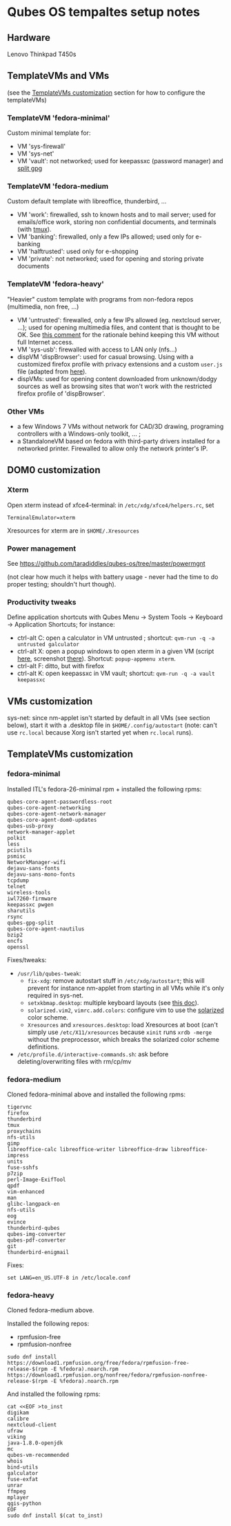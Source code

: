 Qubes OS tempaltes setup notes 
==============================

Hardware
--------

Lenovo Thinkpad T450s


TemplateVMs and VMs
-------------------

(see the [TemplateVMs customization](#templatevms-customization) section for how to configure the templateVMs)

### TemplateVM 'fedora-minimal' ###

Custom minimal template for:

- VM 'sys-firewall'
- VM 'sys-net'
- VM 'vault': not networked; used for keepassxc (password manager) and [split gpg](https://www.qubes-os.org/doc/split-gpg/)

### TemplateVM 'fedora-medium ###

Custom default template with libreoffice, thunderbird, ...

- VM 'work': firewalled, ssh to known hosts and to mail server; used for emails/office work, storing non confidential documents, and terminals (with [tmux](https://en.wikipedia.org/wiki/Tmux)).
- VM 'banking': firewalled, only a few IPs allowed; used only for e-banking
- VM 'halftrusted': used only for e-shopping
- VM 'private': not networked; used for opening and storing private documents

### TemplateVM 'fedora-heavy' ###

"Heavier" custom template with programs from non-fedora repos (multimedia, non free, ...)

- VM 'untrusted': firewalled, only a few IPs allowed (eg. nextcloud server, ...); used for opening multimedia files, and content that is thought to be OK. See [this comment](https://github.com/Qubes-Community/Contents/issues/21#issuecomment-385189481) for the rationale behind keeping this VM without full Internet access.
- VM 'sys-usb': firewalled with access to LAN only (nfs...)
- dispVM 'dispBrowser': used for casual browsing. Using with a customized firefox profile with privacy extensions and a custom `user.js` file (adapted from [here](https://github.com/pyllyukko/user.js)).
- dispVMs: used for opening content downloaded from unknown/dodgy sources as well as browsing sites that won't work with the restricted firefox profile of 'dispBrowser'.

### Other VMs ###

- a few Windows 7 VMs without network for CAD/3D drawing, programing controllers with a Windows-only toolkit, ... ; 
- a StandaloneVM based on fedora with third-party drivers installed for a networked printer. Firewalled to allow only the network printer's IP.

DOM0 customization
------------------

### Xterm ###

Open xterm instead of xfce4-terminal: in `/etc/xdg/xfce4/helpers.rc`, set

~~~
TerminalEmulator=xterm
~~~

Xresources for xterm are in `$HOME/.Xresources`


### Power management ###

See https://github.com/taradiddles/qubes-os/tree/master/powermgnt

(not clear how much it helps with battery usage - never had the time to do proper testing; shouldn't hurt though).


### Productivity tweaks ###

Define application shortcuts with Qubes Menu -> System Tools -> Keyboard -> Application Shortcuts; for instance:

- ctrl-alt C: open a calculator in VM untrusted ; shortcut: `qvm-run -q -a untrusted galculator`
- ctrl-alt X: open a popup windows to open xterm in a given VM (script [here](https://github.com/taradiddles/qubes-os/blob/master/popup-appmenu-r4), screenshot [there](https://github.com/taradiddles/qubes-os/blob/master/popup-appmenu.screenshot.jpg)). Shortcut: `popup-appmenu xterm`.
- ctrl-alt F: ditto, but with firefox
- ctrl-alt K: open keepassxc in VM vault; shortcut: `qvm-run -q -a vault keepassxc`


VMs customization
-----------------

sys-net: since nm-applet isn't started by default in all VMs (see section below), start it with a .desktop file in `$HOME/.config/autostart` (note: can't use `rc.local` because Xorg isn't started yet when `rc.local` runs).


TemplateVMs customization
-------------------------

### fedora-minimal ###

Installed ITL's fedora-26-minimal rpm + installed the following rpms:

~~~
qubes-core-agent-passwordless-root
qubes-core-agent-networking
qubes-core-agent-network-manager
qubes-core-agent-dom0-updates
qubes-usb-proxy
network-manager-applet
polkit
less
pciutils
psmisc
NetworkManager-wifi
dejavu-sans-fonts
dejavu-sans-mono-fonts
tcpdump
telnet
wireless-tools
iwl7260-firmware
keepassxc pwgen
sharutils
rsync
qubes-gpg-split
qubes-core-agent-nautilus
bzip2
encfs
openssl
~~~

Fixes/tweaks:
- `/usr/lib/qubes-tweak`:
    - `fix-xdg`: remove autostart stuff in `/etc/xdg/autostart`; this will prevent for instance nm-applet from starting in all VMs while it's only required in sys-net.
    - `setxkbmap.desktop`: multiple keyboard layouts (see [this doc](https://github.com/Qubes-Community/Contents/blob/master/docs/localization/keyboard-multiple-layouts.md)).
    - `solarized.vim2`, `vimrc.add.colors`: configure vim to use the [solarized](http://ethanschoonover.com/solarized) color scheme.
    - `Xresources` and `xresources.desktop`: load Xresources at boot (can't simply use `/etc/X11/xresources` because `xinit` runs `xrdb -merge` without the preprocessor, which breaks the solarized color scheme definitions.
- `/etc/profile.d/interactive-commands.sh`: ask before deleting/overwriting files with rm/cp/mv


### fedora-medium ###

Cloned fedora-minimal above and installed the following rpms:

~~~
tigervnc
firefox
thunderbird
tmux
proxychains
nfs-utils
gimp
libreoffice-calc libreoffice-writer libreoffice-draw libreoffice-impress
units
fuse-sshfs
p7zip
perl-Image-ExifTool
qpdf
vim-enhanced
man
glibc-langpack-en
nfs-utils
eog
evince
thunderbird-qubes
qubes-img-converter
qubes-pdf-converter
git
thunderbird-enigmail
~~~

Fixes:

~~~
set LANG=en_US.UTF-8 in /etc/locale.conf
~~~


### fedora-heavy ###

Cloned fedora-medium above.

Installed the following repos:

- rpmfusion-free
- rpmfusion-nonfree

```
sudo dnf install https://download1.rpmfusion.org/free/fedora/rpmfusion-free-release-$(rpm -E %fedora).noarch.rpm https://download1.rpmfusion.org/nonfree/fedora/rpmfusion-nonfree-release-$(rpm -E %fedora).noarch.rpm
```

And installed the following rpms:

~~~
cat <<EOF >to_inst
digikam
calibre
nextcloud-client
ufraw
viking
java-1.8.0-openjdk
mc
qubes-vm-recommended
whois
bind-utils
galculator
fuse-exfat
unrar
ffmpeg
mplayer
qgis-python
EOF
sudo dnf install $(cat to_inst)
~~~
